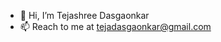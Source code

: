 - 👋 Hi, I’m Tejashree Dasgaonkar
- 📫 Reach to me at tejadasgaonkar@gmail.com

<!---
tejadasgaonkar/tejadasgaonkar is a ✨ special ✨ repository because its `README.md` (this file) appears on your GitHub profile.
You can click the Preview link to take a look at your changes.
--->
